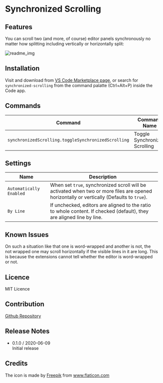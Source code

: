 # Synchronized Scrolling


## Features

You can scroll two (and more, of course) editor panels synchronously no matter how splitting including vertically or horizontally split:

![readme_img](https://user-images.githubusercontent.com/8792364/84131369-6c22a600-aa7f-11ea-80f2-0448d30f70b7.gif)

## Installation

Visit and download from [VS Code Marketplace page](https://marketplace.visualstudio.com/items?itemName=masakit.synchronized-scrolling), or search for `synchronized-scrolling` from the command palatte (Ctrl+Alt+P) inside the Code app.


## Commands

| Command | Command Name | Keybinding |
|---|---|---|
| `synchronizedScrolling.toggleSynchronizedScrolling` | Toggle Synchronized Scrolling | (Not set) |


## Settings

| Name | Description |
|---|---|
| `Automatically Enabled` | When set `true`, synchronized scroll will be activated when two or more files are opened horizontally or vertically (Defaults to `true`). |
| `By Line` | If unchecked, editors are aligned to the ratio to whole content. If checked (default), they are aligned line by line.


## Known Issues

On such a situation like that one is word-wrapped and another is not, the not wrapped one may scroll horizontally if the visible lines in it are long. This is because the extensions cannot tell whether the editor is word-wrapped or not.

## Licence

MIT Licence

## Contribution
[Github Repository](https://github.com/mo-san/Synchronized-Scrolling)

## Release Notes

- 0.1.0 / 2020-06-09<br>Initial release

## Credits

The icon is made by <a href="https://www.flaticon.com/authors/freepik" title="Freepik">Freepik</a> from <a href="https://www.flaticon.com/" title="Flaticon"> www.flaticon.com</a>
